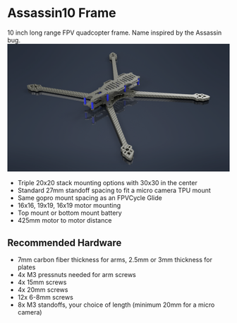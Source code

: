 # Assassin10 Frame
10 inch long range FPV quadcopter frame. Name inspired by the Assassin bug.
![Image of frame](https://github.com/Tyrdle/assassin10/raw/master/10inchrendercf.png)

- Triple 20x20 stack mounting options with 30x30 in the center
- Standard 27mm standoff spacing to fit a micro camera TPU mount
- Same gopro mount spacing as an FPVCycle Glide
- 16x16, 19x19, 16x19 motor mounting
- Top mount or bottom mount battery
- 425mm motor to motor distance

## Recommended Hardware
- 7mm carbon fiber thickness for arms, 2.5mm or 3mm thickness for plates
- 4x M3 pressnuts needed for arm screws
- 4x 15mm screws
- 4x 20mm screws
- 12x 6-8mm screws
- 8x M3 standoffs, your choice of length (minimum 20mm for a micro camera)
